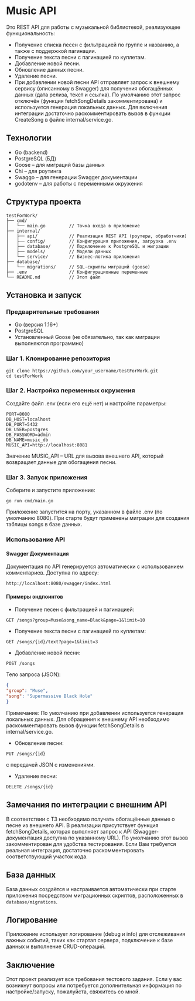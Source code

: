 # Music API
Это REST API для работы с музыкальной библиотекой, реализующее функциональность:

- Получение списка песен с фильтрацией по группе и названию, а также с поддержкой пагинации.
- Получение текста песни с пагинацией по куплетам.
- Добавление новой песни.
- Обновление данных песни.
- Удаление песни.
- При добавлении новой песни API отправляет запрос к внешнему сервису (описанному в Swagger) для получения обогащённых данных (дата релиза, текст и ссылка). По умолчанию этот запрос отключён (функция fetchSongDetails закомментирована) и используется генерация локальных данных. Для включения интеграции достаточно раскомментировать вызов в функции CreateSong в файле internal/service.go.

## Технологии
- Go (backend)
- PostgreSQL (БД)
- Goose – для миграций базы данных
- Chi – для роутинга
- Swaggo – для генерации Swagger документации
- godotenv – для работы с переменными окружения

## Структура проекта

``` 
testForWork/
├── cmd/
│   └── main.go         // Точка входа в приложение
├── internal/
│   ├── api/            // Реализация REST API (роутеры, обработчики)
│   ├── config/         // Конфигурация приложения, загрузка .env
│   ├── database/       // Подключение к PostgreSQL и миграции
│   ├── models/         // Модели данных
│   └── service/        // Бизнес-логика приложения
├── database/
│   └── migrations/     // SQL-скрипты миграций (goose)
├── .env                // Конфигурационные переменные
└── README.md           // Этот файл
```

## Установка и запуск
### Предварительные требования
- Go (версия 1.16+)
- PostgreSQL
- Установленный Goose (не обязательно, так как миграции выполняются программно)

### Шаг 1. Клонирование репозитория

```
git clone https://github.com/your_username/testForWork.git
cd testForWork
```
### Шаг 2. Настройка переменных окружения
Создайте файл .env (если его ещё нет) и настройте параметры:

```
PORT=8080
DB_HOST=localhost
DB_PORT=5432
DB_USER=postgres
DB_PASSWORD=admin
DB_NAME=music_db
MUSIC_API=http://localhost:8081
```
Значение MUSIC_API – URL для вызова внешнего API, который возвращает данные для обогащения песни.

### Шаг 3. Запуск приложения
Соберите и запустите приложение:
```
go run cmd/main.go
```
Приложение запустится на порту, указанном в файле .env (по умолчанию 8080). При старте будут применены миграции для создания таблицы songs в базе данных.

### Использование API
#### Swagger Документация
Документация по API генерируется автоматически с использованием комментариев. Доступна по адресу:


```
http://localhost:8080/swagger/index.html
```
#### Примеры эндпоинтов
- Получение песен с фильтрацией и пагинацией:
``` 
GET /songs?group=Muse&song_name=Black&page=1&limit=10
```

- Получение текста песни с пагинацией по куплетам:
```
GET /songs/{id}/text?page=1&limit=3
```

- Добавление новой песни:
```
POST /songs
```
Тело запроса (JSON):

```json
{
"group": "Muse",
"song": "Supermassive Black Hole"
}
```

Примечание: По умолчанию при добавлении используется генерация локальных данных. Для обращения к внешнему API необходимо раскомментировать вызов функции fetchSongDetails в internal/service.go.

- Обновление песни:
```
PUT /songs/{id} 
```
с передачей JSON с изменениями.

- Удаление песни:
```
DELETE /songs/{id}
```

## Замечания по интеграции с внешним API
В соответствии с ТЗ необходимо получать обогащённые данные о песне из внешнего API. В реализации присутствует функция fetchSongDetails, которая выполняет запрос к API (Swagger-документация доступна по указанному URL). По умолчанию этот вызов закомментирован для удобства тестирования. Если Вам требуется реальная интеграция, достаточно раскомментировать соответствующий участок кода.

## База данных
База данных создаётся и настраивается автоматически при старте приложения посредством миграционных скриптов, расположенных в `database/migrations`.

## Логирование
Приложение использует логирование (debug и info) для отслеживания важных событий, таких как стартап сервера, подключение к базе данных и выполнение CRUD-операций.

## Заключение
Этот проект реализует все требования тестового задания. Если у вас возникнут вопросы или потребуется дополнительная информация по настройке/запуску, пожалуйста, свяжитесь со мной.